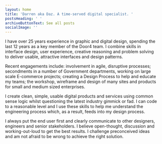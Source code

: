 ```yaml
---
layout: home
title: 'Darren aka Daz. A time-served digital specialist. '
postsHeading: ' '
archiveButtonText: See all posts
socialImage: ''
---
```

I have over 25 years experience in graphic and digital design, spending the last 12 years as a key member of the Door4 team. I combine skills in interface design, user experience, creative reasoning and problem solving to deliver usable, attractive interfaces and design patterns.

Recent engagements include: involvement in agile, disruptive processes; secondments in a number of Government departments, working on large scale E-commerce projects; creating a Design Process to help and educate my teams; the workshop, wireframe and design of many sites and products for small and medium sized enterprises.

I create clean, simple, usable digital products and services using common sense logic whilst questioning the latest industry gimmick or fad. I can code to a reasonable level and I use these skills to help me understand the engineering process which, as a result, feeds into my design process. 

I always put the end user first and clearly communicate to other designers, engineers and senior stakeholders. I believe open-thought, discussion and working-out-loud to get the best results.  I challenge preconceived ideas and am not afraid to be wrong to achieve the right solution.
